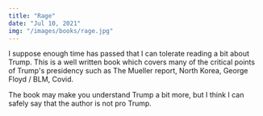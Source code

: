 ```yaml
---
title: "Rage"
date: "Jul 10, 2021"
img: "/images/books/rage.jpg"
---
```


I suppose enough time has passed that I can tolerate reading a bit about Trump.
This is a well written book which covers many of the critical points of Trump's presidency such as The Mueller report, North Korea, George Floyd / BLM, Covid.

The book may make you understand Trump a bit more, but I think I can safely say
that the author is not pro Trump.
